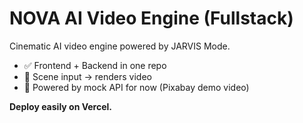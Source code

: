 # NOVA AI Video Engine (Fullstack)

Cinematic AI video engine powered by JARVIS Mode.
- ✅ Frontend + Backend in one repo
- 🚀 Scene input → renders video
- 🧠 Powered by mock API for now (Pixabay demo video)

**Deploy easily on Vercel.**
